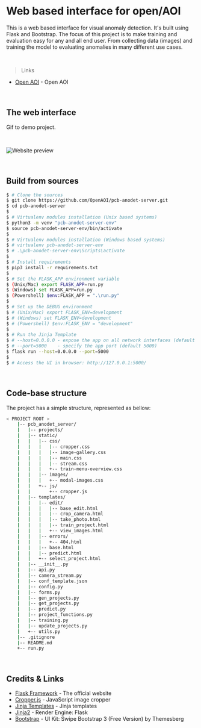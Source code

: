 # Web based interface for open/AOI

This is a web based interface for visual anomaly detection. It's built using Flask and Bootstrap. 
The focus of this project is to make training and evaluation easy for any and all end user. From collecting data (images) and training the model to evaluating anomalies in many different use cases.

<br />

> Links

- [Open AOI](https://github.com/OpenAOI) - Open AOI

<br />

## The web interface

Gif to demo project.

<br />

![Website preview](pcb_anodet_server/Media/pcb-anodet-server-preview.gif)

<br />

## Build from sources

```bash
$ # Clone the sources
$ git clone https://github.com/OpenAOI/pcb-anodet-server.git
$ cd pcb-anodet-server
$
$ # Virtualenv modules installation (Unix based systems)
$ python3 -m venv "pcb-anodet-server-env"
$ source pcb-anodet-server-env/bin/activate
$
$ # Virtualenv modules installation (Windows based systems)
$ # virtualenv pcb-anodet-server-env
$ # .\pcb-anodet-server-env\Scripts\activate
$
$ # Install requirements
$ pip3 install -r requirements.txt
$
$ # Set the FLASK_APP environment variable
$ (Unix/Mac) export FLASK_APP=run.py
$ (Windows) set FLASK_APP=run.py
$ (Powershell) $env:FLASK_APP = ".\run.py"
$
$ # Set up the DEBUG environment
$ # (Unix/Mac) export FLASK_ENV=development
$ # (Windows) set FLASK_ENV=development
$ # (Powershell) $env:FLASK_ENV = "development"
$
$ # Run the Jinja Template
$ # --host=0.0.0.0 - expose the app on all network interfaces (default 127.0.0.1)
$ # --port=5000    - specify the app port (default 5000)  
$ flask run --host=0.0.0.0 --port=5000
$
$ # Access the UI in browser: http://127.0.0.1:5000/
```

<br />

## Code-base structure

The project has a simple structure, represented as bellow:

```bash
< PROJECT ROOT >
	|-- pcb_anodet_server/
	|   |-- projects/
	|   |-- static/
	|   |   |-- css/
	|   |   |   |-- cropper.css
	|   |   |   |-- image-gallery.css
	|   |   |   |-- main.css
	|   |   |   |-- stream.css
	|   |   |   +-- train-menu-overview.css
	|   |   |-- images/
	|   |   |   +-- modal-images.css
	|   |   +-- js/
	|   |       +-- cropper.js
	|   |-- templates/
	|   |   |-- edit/
	|   |   |   |-- base_edit.html
	|   |   |   |-- crop_camera.html
	|   |   |   |-- take_photo.html
	|   |   |   |-- train_project.html
	|   |   |   +-- view_images.html
	|   |   |-- errors/
	|   |   |   +-- 404.html
	|   |   |-- base.html
	|   |   |-- predict.html
	|   |   +-- select_project.html
	|   |-- __init__.py
	|   |-- api.py
	|   |-- camera_stream.py
	|   |-- conf_template.json
	|   |-- config.py
	|   |-- forms.py
	|   |-- gen_projects.py
	|   |-- get_projects.py
	|   |-- predict.py
	|   |-- project_functions.py
	|   |-- training.py
	|   |-- update_projects.py
	|   +-- utils.py
	|-- .gitignore
	|-- README.md
	+-- run.py

```

<br />


## Credits & Links

- [Flask Framework](https://www.palletsprojects.com/p/flask/) - The official website
- [Cropper.js](https://github.com/fengyuanchen/cropperjs/) - JavaScript image cropper
- [Jinja Templates](https://appseed.us/jinja-template) - Jinja templates
- [Jinja2](https://jinja.palletsprojects.com/) - Render Engine: Flask
- [Bootstrap](https://getbootstrap.com/) - UI Kit: Swipe Bootstrap 3 (Free Version) by Themesberg
<br />



